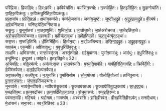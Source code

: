 

  
परि॑प्रि॒या। प्रि॒यादि॒व:। दि॒व:क॒वि:। क॒विर्वयां॑सि। वयां॑सिन॒प्त्यो॑:। न॒प्त्यो॑र्हि॒त:। हि॒तइति॑हि॒त:॥ सु॒वा॒नोया॑ति। या॒ति॒क॒विक्र॑तु:। क॒विक्र॑तु॒रिति॑क॒विऽक्र॑तु:॥  
प्रप्र॒क्षया॑य। प्रप्रेति॒प्रऽप्र॑। क्षया॑य॒पन्य॑से। पन्य॑से॒जना॑य। जना॑य॒जुष्ट॑:। जुष्टो॑अ॒द्रुहे॑। अ॒द्रुह॒इत्य॒द्रुहे॑॥ वी॒त्य॑र्ष। अ॒र्ष॒चनि॑ष्टया। चनि॑ष्ट॒येति॒चनि॑ष्टया॥  
ससू॒नु:। सू॒नुर्मा॒तरा॑। मा॒तरा॒शुचि॑:। शुचि॑र्जा॒त:। जा॒तोजा॒ते। जा॒तेअ॑रोचयत्। जा॒तेइति॑जा॒ते। अ॒रो॒च॒य॒दित्य॑रोचयत्॥ म॒हान्म॒ही। म॒हीऋ॑ता॒वृधा॑। म॒हीइति॑म॒ही। ऋ॒त॒वृ॒धेत्यृ॑त॒ऽवृधा॑॥  
सस॒प्त। स॒प्तधि॒तिभि॑:। धी॒तिभि॑र्हि॒त:। हि॒तोन॒द्य॑:। न॒द्यो॑अजिन्वत्। अ॒जि॒न्व॒द॒द्रुह॑:। अ॒द्रुह॒इत्य॒द्रुह॑:॥ याएक॑म्। एक॒मक्षि॑। अक्षि॑वावृ॒धु:। व॒वृ॒धुरिति॑व॒वृ॒धु:॥  
ताअ॒भि। अ॒भिसन्त॑म्। सन्त॒मस्तृ॑तम्। अस्तृ॑तम्म॒हे। म॒हेयुवा॑नम्। युवा॑न॒माद॑धु:। आद॑धु:। द॒धु॒रिति॑दधु:॥ इन्दु॑मिन्द्र। इ॒न्द्र॒तव॑। तव॑व्र॒ते। व्र॒तइति॑व्र॒ते॥ 32॥  
अ॒भिवह्नि:। वह्नि॒रम॑र्त्य:। अम॑र्त्य:स॒प्त। स॒प्तप॑श्यति। प॒श्य॒ति॒वाव॑हि:। वाव॑हि॒रिति॒वाव॑हि:॥ क्रिवि॑र्दे॒वी:। दे॒वीर॑तर्पयत्। अ॒त॒र्प॒य॒दित्य॑तर्पयत्॥  
अवा॒कल्पे॑षु। कल्पे॑षुन:। न॒:पुमां॑सि। पुमां॑सिसोम । सो॒म॒योध्या॑। योध्येति॒योध्या॑॥ तानि॑पुनान:। पु॒ना॒न॒जं॒घ॒न॒:। जं॒घ॒न॒इति॑जङ्घन:॥  
नूनव्य॑से। नव्य॑से॒नवी॑यसे। नवी॑यसेसू॒क्ताय॑। सू॒क्ताय॑साधय। सू॒क्तायेति॑सु॒ऽउ॒क्ताय॑। सा॒ध॒य॒प॒थ:। प॒थइति॑प॒थ:॥ प्र॒त्न॒वद्रो॑चय। प्र॒त्न॒वदिति॑प्र॒त्न॒ऽवत्। रो॒च॒या॒रुच॑:। रुच॒इति॒रुच॑:॥  
पव॑मान॒महि॑। महि॒श्रव॑:। श्रवो॒गाम्। गामश्व॑म्। अश्वं॑रासि। रा॒सि॒वी॒रव॑त्। वी॒रव॒दिति॑वी॒रऽव॑त्॥ सना॑मे॒धाम्। मे॒धांसन॑। सना॒स्व॑:। स्व१॒॑रिति॑स्व॑:॥ 33॥  
